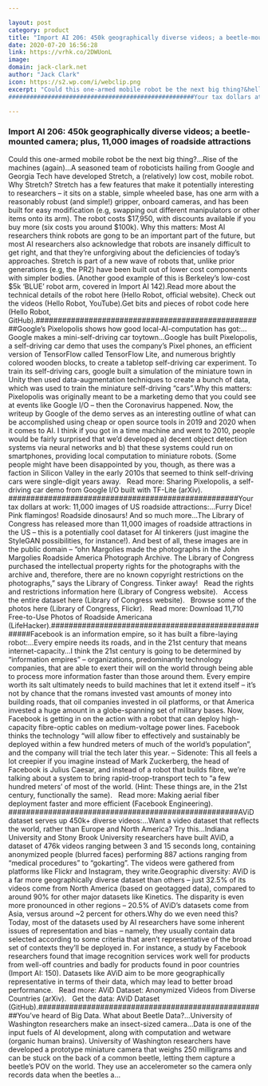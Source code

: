 ```yaml
---

layout: post
category: product
title: "Import AI 206: 450k geographically diverse videos; a beetle-mounted camera; plus, 11,000 images of roadside attractions"
date: 2020-07-20 16:56:28
link: https://vrhk.co/2DWUonL
image: 
domain: jack-clark.net
author: "Jack Clark"
icon: https://s2.wp.com/i/webclip.png
excerpt: "Could this one-armed mobile robot be the next big thing?&hellip;Rise of the machines (again)&hellip;A seasoned team of roboticists hailing from Google and Georgia Tech have developed Stretch, a (relatively) low cost, mobile robot. Why Stretch? Stretch has a few features that make it potentially interesting to researchers &ndash; it sits on a stable, simple wheeled base, has one arm with a reasonably robust (and simple!) gripper, onboard cameras, and has been built for easy modification (e.g, swapping out different manipulators or other items onto its arm). The robot costs $17,950, with discounts available if you buy more (six costs you around $100k). Why this matters: Most AI researchers think robots are gong to be an important part of the future, but most AI researchers also acknowledge that robots are insanely difficult to get right, and that they&rsquo;re unforgiving about the deficiencies of today&rsquo;s approaches. Stretch is part of a new wave of robots that, unlike prior generations (e.g, the PR2) have been built out of lower cost components with simpler bodies. (Another good example of this is Berkeley&rsquo;s low-cost $5k &lsquo;BLUE&rsquo; robot arm, covered in Import AI 142).Read more about the technical details of the robot here (Hello Robot, official website). Check out the videos (Hello Robot, YouTube).Get bits and pieces of robot code here (Hello Robot, GitHub).####################################################Google&rsquo;s Pixelopolis shows how good local-AI-computation has got:&hellip;Google makes a mini-self-driving car toytown&hellip;Google has built Pixelopolis, a self-driving car demo that uses the company&rsquo;s Pixel phones, an efficient version of TensorFlow called TensorFlow Lite, and numerous brightly colored wooden blocks, to create a tabletop self-driving car experiment. To train its self-driving cars, google built a simulation of the miniature town in Unity then used data-augmentation techniques to create a bunch of data, which was used to train the miniature self-driving &ldquo;cars&rdquo;.Why this matters: Pixelopolis was originally meant to be a marketing demo that you could see at events like Google I/O &ndash; then the Coronavirus happened. Now, the writeup by Google of the demo serves as an interesting outline of what can be accomplished using cheap or open source tools in 2019 and 2020 when it comes to AI. I think if you got in a time machine and went to 2010, people would be fairly surprised that we&rsquo;d developed a) decent object detection systems via neural networks and b) that these systems could run on smartphones, providing local computation to miniature robots. (Some people might have been disappointed by you, though, as there was a faction in Silicon Valley in the early 2010s that seemed to think self-driving cars were single-digit years away. &nbsp; Read more: Sharing Pixelopolis, a self-driving car demo from Google I/O built with TF-Lite (arXiv).
####################################################Your tax dollars at work: 11,000 images of US roadside attractions:&hellip;Furry Dice! Pink flamingos! Roadside dinosaurs! And so much more&hellip;The Library of Congress has released more than 11,000 images of roadside attractions in the US &ndash; this is a potentially cool dataset for AI tinkerers (just imagine the StyleGAN possibilities, for instance!). And best of all, these images are in the public domain &ndash; &ldquo;ohn Margolies made the photographs in the John Margolies Roadside America Photograph Archive. The Library of Congress purchased the intellectual property rights for the photographs with the archive and, therefore, there are no known copyright restrictions on the photographs,&rdquo; says the Library of Congress. Tinker away! &nbsp; Read the rights and restrictions information here (Library of Congress website). &nbsp; Access the entire dataset here (Library of Congress website). &nbsp; Browse some of the photos here (Library of Congress, Flickr). &nbsp; Read more: Download 11,710 Free-to-Use Photos of Roadside Americana (LifeHacker).####################################################Facebook is an information empire, so it has built a fibre-laying robot:&hellip;Every empire needs its roads, and in the 21st century that means internet-capacity&hellip;I think the 21st century is going to be determined by &ldquo;information empires&rdquo; &ndash; organizations, predominantly technology companies, that are able to exert their will on the world through being able to process more information faster than those around them. Every empire worth its salt ultimately needs to build machines that let it extend itself &ndash; it&rsquo;s not by chance that the romans invested vast amounts of money into building roads, that oil companies invested in oil platforms, or that America invested a huge amount in a globe-spanning set of military bases. Now, Facebook is getting in on the action with a robot that can deploy high-capacity fibre-optic cables on medium-voltage power lines. Facebook thinks the technology &ldquo;will allow fiber to effectively and sustainably be deployed within a few hundred meters of much of the world&rsquo;s population&rdquo;, and the company will trial the tech later this year. &ndash; Sidenote: This all feels a lot creepier if you imagine instead of Mark Zuckerberg, the head of Facebook is Julius Caesar, and instead of a robot that builds fibre, we&rsquo;re talking about a system to bring rapid-troop-transport tech to &ldquo;a few hundred meters&rsquo; of most of the world. (Hint: These things are, in the 21st century, functionally the same). &nbsp; Read more: Making aerial fiber deployment faster and more efficient (Facebook Engineering). ####################################################AViD dataset serves up 450k+ diverse videos:&hellip;Want a video dataset that reflects the world, rather than Europe and North America? Try this&hellip;Indiana University and Stony Brook University researchers have built AViD, a dataset of 476k videos ranging between 3 and 15 seconds long, containing anonymized people (blurred faces) performing 887 actions ranging from &ldquo;medical procedures&rdquo; to &ldquo;gokarting&rdquo;. The videos were gathered from platforms like Flickr and Instagram, they write.Geographic diversity: AViD is a far more geographically diverse dataset than others &ndash; just 32.5% of its videos come from North America (based on geotagged data), compared to around 90% for other major datasets like Kinetics. The disparity is even more pronounced in other regions &ndash; 20.5% of AViD&rsquo;s datasets come from Asia, versus around ~2 percent for others.Why do we even need this? Today, most of the datasets used by AI researchers have some inherent issues of representation and bias &ndash; namely, they usually contain data selected according to some criteria that aren&rsquo;t representative of the broad set of contexts they&rsquo;ll be deployed in. For instance, a study by Facebook researchers found that image recognition services work well for products from well-off countries and badly for products found in poor countries (Import AI: 150). Datasets like AViD aim to be more geographically representative in terms of their data, which may lead to better broad performance.  &nbsp; Read more: AViD Dataset: Anonymized Videos from Diverse Countries (arXiv). &nbsp; Get the data: AViD Dataset (GitHub).####################################################You&rsquo;ve heard of Big Data. What about Beetle Data?&hellip;University of Washington researchers make an insect-sized camera&hellip;Data is one of the input fuels of AI development, along with computation and wetware (organic human brains). University of Washington researchers have developed a prototype miniature camera that weighs 250 milligrams and can be stuck on the back of a common beetle, letting them capture a beetle&rsquo;s POV on the world. They use an accelerometer so the camera only records data when the beetles a…"

---
```


### Import AI 206: 450k geographically diverse videos; a beetle-mounted camera; plus, 11,000 images of roadside attractions

Could this one-armed mobile robot be the next big thing?&hellip;Rise of the machines (again)&hellip;A seasoned team of roboticists hailing from Google and Georgia Tech have developed Stretch, a (relatively) low cost, mobile robot. Why Stretch? Stretch has a few features that make it potentially interesting to researchers &ndash; it sits on a stable, simple wheeled base, has one arm with a reasonably robust (and simple!) gripper, onboard cameras, and has been built for easy modification (e.g, swapping out different manipulators or other items onto its arm). The robot costs $17,950, with discounts available if you buy more (six costs you around $100k). Why this matters: Most AI researchers think robots are gong to be an important part of the future, but most AI researchers also acknowledge that robots are insanely difficult to get right, and that they&rsquo;re unforgiving about the deficiencies of today&rsquo;s approaches. Stretch is part of a new wave of robots that, unlike prior generations (e.g, the PR2) have been built out of lower cost components with simpler bodies. (Another good example of this is Berkeley&rsquo;s low-cost $5k &lsquo;BLUE&rsquo; robot arm, covered in Import AI 142).Read more about the technical details of the robot here (Hello Robot, official website). Check out the videos (Hello Robot, YouTube).Get bits and pieces of robot code here (Hello Robot, GitHub).####################################################Google&rsquo;s Pixelopolis shows how good local-AI-computation has got:&hellip;Google makes a mini-self-driving car toytown&hellip;Google has built Pixelopolis, a self-driving car demo that uses the company&rsquo;s Pixel phones, an efficient version of TensorFlow called TensorFlow Lite, and numerous brightly colored wooden blocks, to create a tabletop self-driving car experiment. To train its self-driving cars, google built a simulation of the miniature town in Unity then used data-augmentation techniques to create a bunch of data, which was used to train the miniature self-driving &ldquo;cars&rdquo;.Why this matters: Pixelopolis was originally meant to be a marketing demo that you could see at events like Google I/O &ndash; then the Coronavirus happened. Now, the writeup by Google of the demo serves as an interesting outline of what can be accomplished using cheap or open source tools in 2019 and 2020 when it comes to AI. I think if you got in a time machine and went to 2010, people would be fairly surprised that we&rsquo;d developed a) decent object detection systems via neural networks and b) that these systems could run on smartphones, providing local computation to miniature robots. (Some people might have been disappointed by you, though, as there was a faction in Silicon Valley in the early 2010s that seemed to think self-driving cars were single-digit years away. &nbsp; Read more: Sharing Pixelopolis, a self-driving car demo from Google I/O built with TF-Lite (arXiv).
####################################################Your tax dollars at work: 11,000 images of US roadside attractions:&hellip;Furry Dice! Pink flamingos! Roadside dinosaurs! And so much more&hellip;The Library of Congress has released more than 11,000 images of roadside attractions in the US &ndash; this is a potentially cool dataset for AI tinkerers (just imagine the StyleGAN possibilities, for instance!). And best of all, these images are in the public domain &ndash; &ldquo;ohn Margolies made the photographs in the John Margolies Roadside America Photograph Archive. The Library of Congress purchased the intellectual property rights for the photographs with the archive and, therefore, there are no known copyright restrictions on the photographs,&rdquo; says the Library of Congress. Tinker away! &nbsp; Read the rights and restrictions information here (Library of Congress website). &nbsp; Access the entire dataset here (Library of Congress website). &nbsp; Browse some of the photos here (Library of Congress, Flickr). &nbsp; Read more: Download 11,710 Free-to-Use Photos of Roadside Americana (LifeHacker).####################################################Facebook is an information empire, so it has built a fibre-laying robot:&hellip;Every empire needs its roads, and in the 21st century that means internet-capacity&hellip;I think the 21st century is going to be determined by &ldquo;information empires&rdquo; &ndash; organizations, predominantly technology companies, that are able to exert their will on the world through being able to process more information faster than those around them. Every empire worth its salt ultimately needs to build machines that let it extend itself &ndash; it&rsquo;s not by chance that the romans invested vast amounts of money into building roads, that oil companies invested in oil platforms, or that America invested a huge amount in a globe-spanning set of military bases. Now, Facebook is getting in on the action with a robot that can deploy high-capacity fibre-optic cables on medium-voltage power lines. Facebook thinks the technology &ldquo;will allow fiber to effectively and sustainably be deployed within a few hundred meters of much of the world&rsquo;s population&rdquo;, and the company will trial the tech later this year. &ndash; Sidenote: This all feels a lot creepier if you imagine instead of Mark Zuckerberg, the head of Facebook is Julius Caesar, and instead of a robot that builds fibre, we&rsquo;re talking about a system to bring rapid-troop-transport tech to &ldquo;a few hundred meters&rsquo; of most of the world. (Hint: These things are, in the 21st century, functionally the same). &nbsp; Read more: Making aerial fiber deployment faster and more efficient (Facebook Engineering). ####################################################AViD dataset serves up 450k+ diverse videos:&hellip;Want a video dataset that reflects the world, rather than Europe and North America? Try this&hellip;Indiana University and Stony Brook University researchers have built AViD, a dataset of 476k videos ranging between 3 and 15 seconds long, containing anonymized people (blurred faces) performing 887 actions ranging from &ldquo;medical procedures&rdquo; to &ldquo;gokarting&rdquo;. The videos were gathered from platforms like Flickr and Instagram, they write.Geographic diversity: AViD is a far more geographically diverse dataset than others &ndash; just 32.5% of its videos come from North America (based on geotagged data), compared to around 90% for other major datasets like Kinetics. The disparity is even more pronounced in other regions &ndash; 20.5% of AViD&rsquo;s datasets come from Asia, versus around ~2 percent for others.Why do we even need this? Today, most of the datasets used by AI researchers have some inherent issues of representation and bias &ndash; namely, they usually contain data selected according to some criteria that aren&rsquo;t representative of the broad set of contexts they&rsquo;ll be deployed in. For instance, a study by Facebook researchers found that image recognition services work well for products from well-off countries and badly for products found in poor countries (Import AI: 150). Datasets like AViD aim to be more geographically representative in terms of their data, which may lead to better broad performance.  &nbsp; Read more: AViD Dataset: Anonymized Videos from Diverse Countries (arXiv). &nbsp; Get the data: AViD Dataset (GitHub).####################################################You&rsquo;ve heard of Big Data. What about Beetle Data?&hellip;University of Washington researchers make an insect-sized camera&hellip;Data is one of the input fuels of AI development, along with computation and wetware (organic human brains). University of Washington researchers have developed a prototype miniature camera that weighs 250 milligrams and can be stuck on the back of a common beetle, letting them capture a beetle&rsquo;s POV on the world. They use an accelerometer so the camera only records data when the beetles a…